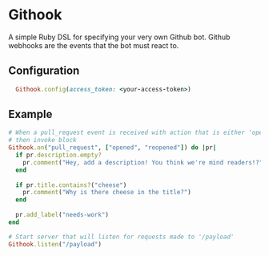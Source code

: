 # Githook

A simple Ruby DSL for specifying your very own Github bot. Github webhooks are the events that the bot must react to.

## Configuration

```ruby
  Githook.config(access_token: <your-access-token>)
```

## Example

```ruby
# When a pull_request event is received with action that is either 'opened' or 'reopened'
# then invoke block
Githook.on("pull_request", ["opened", "reopened"]) do |pr|
  if pr.description.empty?
    pr.comment("Hey, add a description! You think we're mind readers!?")
  end
  
  if pr.title.contains?("cheese")
    pr.comment("Why is there cheese in the title?")
  end
  
  pr.add_label("needs-work")
end

# Start server that will listen for requests made to '/payload'
Githook.listen("/payload")
```
